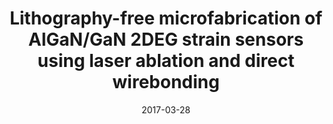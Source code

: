 ---
title: "Lithography-free microfabrication of AlGaN/GaN 2DEG strain sensors using laser ablation and direct wirebonding"
collection: publications
permalink: /publication/2017-03-28-LaserCut_1
date: 2017-03-28
venue: 'Microelectronic Engineering'
paperurl: 'https://doi.org/10.1016/j.mee.2017.03.012'
citation: '<b>Dowling, K.M.</b>, So, H., Toor, A., Chapin, C.A., and Senesky, D.G., “Lithography-free microfabrication of AlGaN/GaN 2DEG strain sensors using laser ablation and direct wirebonding,” Microelectronic Engineering, vol. 173, pp54-57, 2017'
link: 'https://doi.org/10.1016/j.mee.2017.03.012'
category: 'LaserCut'

---